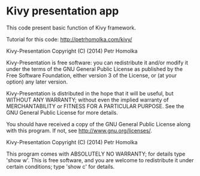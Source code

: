 Kivy presentation app
=====================

This code present basic function of Kivy framework.

Tutorial for this code: http://petrhomolka.com/kivy/



Kivy-Presentation
Copyright (C) (2014)  Petr Homolka

Kivy-Presentation is free software: you can redistribute it and/or modify
it under the terms of the GNU General Public License as published by
the Free Software Foundation, either version 3 of the License, or
(at your option) any later version.

Kivy-Presentation is distributed in the hope that it will be useful,
but WITHOUT ANY WARRANTY; without even the implied warranty of
MERCHANTABILITY or FITNESS FOR A PARTICULAR PURPOSE.  See the
GNU General Public License for more details.

You should have received a copy of the GNU General Public License
along with this program.  If not, see <http://www.gnu.org/licenses/>.

Kivy-Presentation  Copyright (C) (2014)  Petr Homolka

This program comes with ABSOLUTELY NO WARRANTY; for details type 'show w'.
This is free software, and you are welcome to redistribute it
under certain conditions; type 'show c' for details.